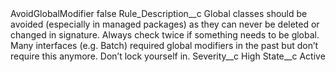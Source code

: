 <?xml version="1.0" encoding="UTF-8"?>
<CustomMetadata xmlns="http://soap.sforce.com/2006/04/metadata" xmlns:xsi="http://www.w3.org/2001/XMLSchema-instance" xmlns:xsd="http://www.w3.org/2001/XMLSchema">
    <label>AvoidGlobalModifier</label>
    <protected>false</protected>
    <values>
        <field>Rule_Description__c</field>
        <value xsi:type="xsd:string">Global classes should be avoided (especially in managed packages) as they can never be deleted or changed in signature. Always check twice if something needs to be global. Many interfaces (e.g. Batch) required global modifiers in the past but don’t require this anymore. Don’t lock yourself in.</value>
    </values>
    <values>
        <field>Severity__c</field>
        <value xsi:type="xsd:string">High</value>
    </values>
    <values>
        <field>State__c</field>
        <value xsi:type="xsd:string">Active</value>
    </values>
</CustomMetadata>

